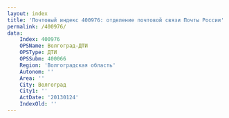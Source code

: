 ```yaml
---
layout: index
title: 'Почтовый индекс 400976: отделение почтовой связи Почты России'
permalink: /400976/
data:
    Index: 400976
    OPSName: Волгоград-ДТИ
    OPSType: ДТИ
    OPSSubm: 400066
    Region: 'Волгоградская область'
    Autonom: ''
    Area: ''
    City: Волгоград
    City1: ''
    ActDate: '20130124'
    IndexOld: ''
---
```

